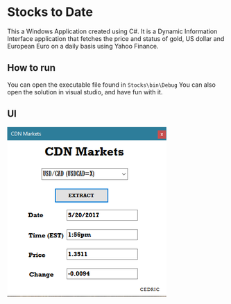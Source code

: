 # Stocks to Date
This a Windows Application created using C#. It is a Dynamic Information Interface application that fetches the price and status of gold, US dollar and European Euro on a daily basis using Yahoo Finance.

## How to run

You can open the executable file found in `Stocks\bin\Debug`
You can also open the solution in visual studio, and have fun with it. 

## UI

![Alt text](/Stocks/Screenshot.png?raw=true "Optional Title")


